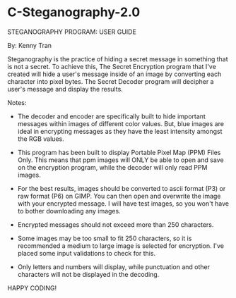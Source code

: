 # C-Steganography-2.0

STEGANOGRAPHY PROGRAM: USER GUIDE

By: Kenny Tran

Steganography is the practice of hiding a secret message in something that is not a secret. To achieve this, The Secret Encryption program that I've created will hide a user's message inside of an image by converting each character into pixel bytes. The Secret Decoder program will decipher a user's message and display the results. 

Notes:

- The decoder and encoder are specifically built to hide important messages within images of different color values. But, blue images are ideal in encrypting messages as they have the least intensity amongst the RGB values.

- This program has been built to display Portable Pixel Map (PPM) Files Only. This means that ppm images will ONLY be able to open and save on the encryption program, while the decoder will only read PPM images. 

- For the best results, images should be converted to ascii format (P3) or raw format (P6) on GIMP. You can then open and overwrite the image with your encrypted message. I will have test images, so you won't have to bother downloading any images. 

- Encrypted messages should not exceed more than 250 characters.

- Some images may be too small to fit 250 characters, so it is recommended a medium to large image is selected for encryption. I've placed some input validations to check for this.

- Only letters and numbers will display, while punctuation and other characters will not be displayed in the decoding. 

HAPPY CODING!
